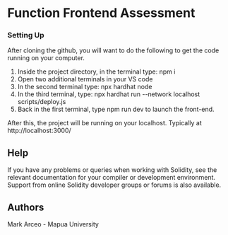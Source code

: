 # Function Frontend Assessment

### Setting Up

After cloning the github, you will want to do the following to get the code running on your computer.

1. Inside the project directory, in the terminal type: npm i
2. Open two additional terminals in your VS code
3. In the second terminal type: npx hardhat node
4. In the third terminal, type: npx hardhat run --network localhost scripts/deploy.js
5. Back in the first terminal, type npm run dev to launch the front-end.

After this, the project will be running on your localhost. 
Typically at http://localhost:3000/

## Help

If you have any problems or queries when working with Solidity, see the relevant documentation for your compiler or development environment. Support from online Solidity developer groups or forums is also available.

## Authors

Mark Arceo - Mapua University